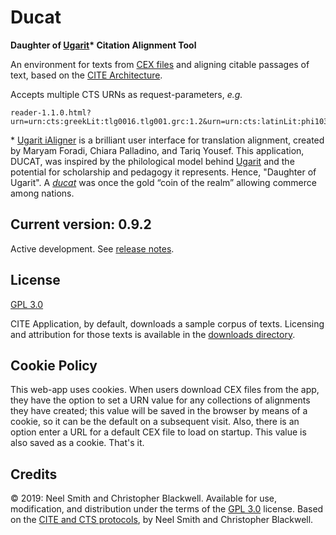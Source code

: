 # Ducat

**Daughter of [Ugarit](http://ugarit.ialigner.com)\* Citation Alignment Tool**

An environment for texts from [CEX files](https://cite-architecture.github.io/citedx/CEX-spec-3.0.1/) and aligning citable passages of text, based on the [CITE Architecture](http://cite-architecture.org).

Accepts multiple CTS URNs as request-parameters, *e.g.* 

~~~
reader-1.1.0.html?urn=urn:cts:greekLit:tlg0016.tlg001.grc:1.2&urn=urn:cts:latinLit:phi1038.phi001.omar:1.pr.1
~~~

\* [Ugarit iAligner](http://ugarit.ialigner.com) is a brilliant user interface for translation alignment, created by Maryam Foradi, Chiara Palladino, and Tariq Yousef. This application, DUCAT, was inspired by the philological model behind [Ugarit](http://ugarit.ialigner.com) and the potential for scholarship and pedagogy it represents. Hence, "Daughter of Ugarit". A [*ducat*](https://en.wikipedia.org/wiki/Ducat) was once the gold “coin of the realm” allowing commerce among nations.

## Current version: 0.9.2

Active development. See [release notes](releases.md).

## License

[GPL 3.0](https://opensource.org/licenses/gpl-3.0.html)

CITE Application, by default, downloads a sample corpus of texts. Licensing and 
attribution for those texts is available in the [downloads directory](downloads).

## Cookie Policy

This web-app uses cookies. When users download CEX files from the app, they have the option to set a URN value for any collections of alignments they have created; this value will be saved in the browser by means of a cookie, so it can be the default on a subsequent visit. Also, there is an option enter a URL for a default CEX file to load on startup. This value is also saved as a cookie. That's it.

## Credits

© 2019: Neel Smith and Christopher Blackwell. Available for use, modification, and distribution under the terms of the [GPL 3.0](https://opensource.org/licenses/gpl-3.0.html) license. Based on the [CITE and CTS protocols](http://cite-architecture.github.io), by Neel Smith and Christopher Blackwell.
